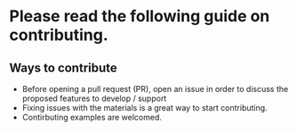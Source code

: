 # Please read the following guide on contributing.

## Ways to contribute

- Before opening a pull request (PR), open an issue in order to discuss the proposed features to develop / support
- Fixing issues with the materials is a great way to start contributing.
- Contirbuting examples are welcomed.
